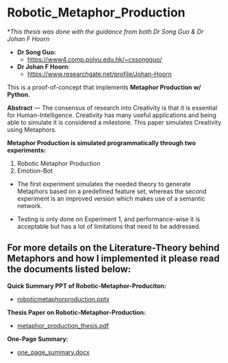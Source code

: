 # Robotic_Metaphor_Production

**This thesis was done with the guidance from both Dr Song Guo & Dr Johan F Hoorn*

- **Dr Song Guo:**
  - https://www4.comp.polyu.edu.hk/~cssongguo/
- **Dr Johan F Hoorn**:
  - https://www.researchgate.net/profile/Johan-Hoorn


This is a proof-of-concept that implements **Metaphor Production w/ Python.** 

**Abstract** — The consensus of research into Creativity is that it is essential for Human-Intelligence. Creativity has many useful applications and being able to simulate it is considered a milestone. This paper simulates Creativity using Metaphors. 

**Metaphor Production is simulated programmatically through two experiments:** 
1) Robotic Metaphor Production 
2) Emotion-Bot

- The first experiment simulates the needed theory to generate Metaphors based on a predefined feature set, whereas the second experiment is an improved version which makes use of a semantic network. 

- Testing is only done on Experiment 1, and performance-wise it is acceptable but has a lot of limitations that need to be addressed. 

## For more details on the Literature-Theory behind Metaphors and how I implemented it please read the documents listed below:

**Quick Summary PPT of Robotic-Metaphor-Produciton:**
- [roboticmetaphorproduction.pptx](https://github.com/brianndjojo/Robotic_Metaphor_Production/files/8660349/roboticmetaphorproduction.pptx)

**Thesis Paper on Robotic-Metaphor-Production:**
- [metaphor_production_thesis.pdf](https://github.com/brianndjojo/Robotic_Metaphor_Production/files/8660383/metaphor_production_thesis.pdf)

**One-Page Summary:**
- [one_page_summary.docx](https://github.com/brianndjojo/Robotic_Metaphor_Production/files/8660387/one_page_summary.docx)
